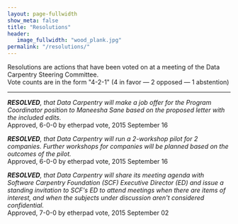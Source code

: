 ```yaml
---
layout: page-fullwidth
show_meta: false
title: "Resolutions"
header:
   image_fullwidth: "wood_plank.jpg"
permalink: "/resolutions/"
---
```


Resolutions are actions that have been voted on at a meeting of the
Data Carpentry Steering Committee.
<br>
Vote counts are in the form "4-2-1" (4 in favor — 2 opposed — 1 abstention)

<hr>

_**RESOLVED**, that Data Carpentry will make a job offer for the Program Coordinator position 
to Maneesha Sane based on the proposed letter with the included edits._  
Approved, 6-0-0 by etherpad vote, 2015 September 16

_**RESOLVED**, that Data Carpentry will run a 2-workshop pilot for 2 companies. 
Further workshops for companies will be planned based on the outcomes of the pilot._  
Approved, 6-0-0	by etherpad vote, 2015 September 16


_**RESOLVED**, that Data Carpentry will share its meeting agenda with Software Carpentry Foundation (SCF) Executive Director (ED) and issue a standing invitation to SCF's ED to attend meetings when there are items of interest, and when the subjects under discussion aren't considered confidential._  
Approved, 7-0-0 by etherpad vote, 2015 September 02



